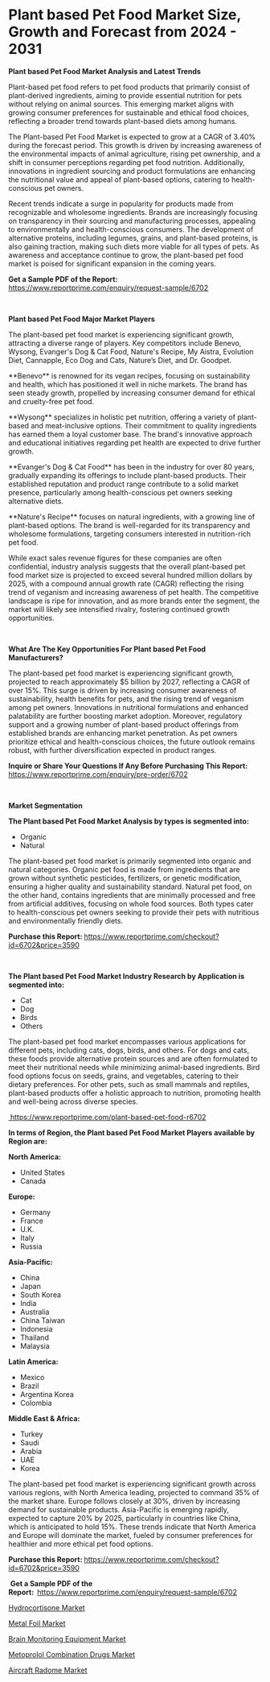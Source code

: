 <p><h1>Plant based Pet Food Market Size, Growth and Forecast from 2024 - 2031</h1></p><p><strong>Plant based Pet Food Market Analysis and Latest Trends</strong></p>
<p><p>Plant-based pet food refers to pet food products that primarily consist of plant-derived ingredients, aiming to provide essential nutrition for pets without relying on animal sources. This emerging market aligns with growing consumer preferences for sustainable and ethical food choices, reflecting a broader trend towards plant-based diets among humans.</p><p>The Plant-based Pet Food Market is expected to grow at a CAGR of 3.40% during the forecast period. This growth is driven by increasing awareness of the environmental impacts of animal agriculture, rising pet ownership, and a shift in consumer perceptions regarding pet food nutrition. Additionally, innovations in ingredient sourcing and product formulations are enhancing the nutritional value and appeal of plant-based options, catering to health-conscious pet owners.</p><p>Recent trends indicate a surge in popularity for products made from recognizable and wholesome ingredients. Brands are increasingly focusing on transparency in their sourcing and manufacturing processes, appealing to environmentally and health-conscious consumers. The development of alternative proteins, including legumes, grains, and plant-based proteins, is also gaining traction, making such diets more viable for all types of pets. As awareness and acceptance continue to grow, the plant-based pet food market is poised for significant expansion in the coming years.</p></p>
<p><strong>Get a Sample PDF of the Report:&nbsp;</strong> <a href="https://www.reportprime.com/enquiry/request-sample/6702">https://www.reportprime.com/enquiry/request-sample/6702</a></p>
<p>&nbsp;</p>
<p><strong>Plant based Pet Food Major Market Players</strong></p>
<p><p>The plant-based pet food market is experiencing significant growth, attracting a diverse range of players. Key competitors include Benevo, Wysong, Evanger's Dog & Cat Food, Nature's Recipe, My Aistra, Evolution Diet, Cannapple, Eco Dog and Cats, Nature’s Diet, and Dr. Goodpet. </p><p>**Benevo** is renowned for its vegan recipes, focusing on sustainability and health, which has positioned it well in niche markets. The brand has seen steady growth, propelled by increasing consumer demand for ethical and cruelty-free pet food.</p><p>**Wysong** specializes in holistic pet nutrition, offering a variety of plant-based and meat-inclusive options. Their commitment to quality ingredients has earned them a loyal customer base. The brand's innovative approach and educational initiatives regarding pet health are expected to drive further growth.</p><p>**Evanger's Dog & Cat Food** has been in the industry for over 80 years, gradually expanding its offerings to include plant-based products. Their established reputation and product range contribute to a solid market presence, particularly among health-conscious pet owners seeking alternative diets.</p><p>**Nature's Recipe** focuses on natural ingredients, with a growing line of plant-based options. The brand is well-regarded for its transparency and wholesome formulations, targeting consumers interested in nutrition-rich pet food. </p><p>While exact sales revenue figures for these companies are often confidential, industry analysis suggests that the overall plant-based pet food market size is projected to exceed several hundred million dollars by 2025, with a compound annual growth rate (CAGR) reflecting the rising trend of veganism and increasing awareness of pet health. The competitive landscape is ripe for innovation, and as more brands enter the segment, the market will likely see intensified rivalry, fostering continued growth opportunities.</p></p>
<p>&nbsp;</p>
<p><strong>What Are The Key Opportunities For Plant based Pet Food Manufacturers?</strong></p>
<p><p>The plant-based pet food market is experiencing significant growth, projected to reach approximately $5 billion by 2027, reflecting a CAGR of over 15%. This surge is driven by increasing consumer awareness of sustainability, health benefits for pets, and the rising trend of veganism among pet owners. Innovations in nutritional formulations and enhanced palatability are further boosting market adoption. Moreover, regulatory support and a growing number of plant-based product offerings from established brands are enhancing market penetration. As pet owners prioritize ethical and health-conscious choices, the future outlook remains robust, with further diversification expected in product ranges.</p></p>
<p><strong>Inquire or Share Your Questions If Any Before Purchasing This Report:</strong> <a href="https://www.reportprime.com/enquiry/pre-order/6702">https://www.reportprime.com/enquiry/pre-order/6702</a></p>
<p>&nbsp;</p>
<p><strong>Market Segmentation</strong></p>
<p><strong>The Plant based Pet Food Market Analysis by types is segmented into:</strong></p>
<p><ul><li>Organic</li><li>Natural</li></ul></p>
<p><p>The plant-based pet food market is primarily segmented into organic and natural categories. Organic pet food is made from ingredients that are grown without synthetic pesticides, fertilizers, or genetic modification, ensuring a higher quality and sustainability standard. Natural pet food, on the other hand, contains ingredients that are minimally processed and free from artificial additives, focusing on whole food sources. Both types cater to health-conscious pet owners seeking to provide their pets with nutritious and environmentally friendly diets.</p></p>
<p><strong>Purchase this Report:&nbsp;</strong><a href="https://www.reportprime.com/checkout?id=6702&price=3590">https://www.reportprime.com/checkout?id=6702&price=3590</a></p>
<p>&nbsp;</p>
<p><strong>The Plant based Pet Food Market Industry Research by Application is segmented into:</strong></p>
<p><ul><li>Cat</li><li>Dog</li><li>Birds</li><li>Others</li></ul></p>
<p><p>The plant-based pet food market encompasses various applications for different pets, including cats, dogs, birds, and others. For dogs and cats, these foods provide alternative protein sources and are often formulated to meet their nutritional needs while minimizing animal-based ingredients. Bird food options focus on seeds, grains, and vegetables, catering to their dietary preferences. For other pets, such as small mammals and reptiles, plant-based products offer a holistic approach to nutrition, promoting health and well-being across diverse species.</p></p>
<p><a href="https://www.reportprime.com/plant-based-pet-food-r6702">&nbsp;https://www.reportprime.com/plant-based-pet-food-r6702</a></p>
<p><strong>In terms of Region, the Plant based Pet Food Market Players available by Region are:</strong></p>
<p>
    <p> <strong> North America: </strong>
        <ul>
            <li>United States</li>
            <li>Canada</li>
        </ul>
        </p> 
    <p> <strong> Europe: </strong>
        <ul>
            <li>Germany</li>
            <li>France</li>
            <li>U.K.</li>
            <li>Italy</li>
            <li>Russia</li>
        </ul>
        </p> 
    <p> <strong> Asia-Pacific: </strong>
        <ul>
            <li>China</li>
            <li>Japan</li>
            <li>South Korea</li>
            <li>India</li>
            <li>Australia</li>
            <li>China Taiwan</li>
            <li>Indonesia</li>
            <li>Thailand</li>
            <li>Malaysia</li>
        </ul>
        </p> 
    <p> <strong> Latin America: </strong>
        <ul>
            <li>Mexico</li>
            <li>Brazil</li>
            <li>Argentina Korea</li>
            <li>Colombia</li>
        </ul>
        </p> 
    <p> <strong> Middle East & Africa: </strong>
        <ul>
            <li>Turkey</li>
            <li>Saudi</li>
            <li>Arabia</li>
            <li>UAE</li>
            <li>Korea</li>
        </ul>
    </p>
    </p>
<p><p>The plant-based pet food market is experiencing significant growth across various regions, with North America leading, projected to command 35% of the market share. Europe follows closely at 30%, driven by increasing demand for sustainable products. Asia-Pacific is emerging rapidly, expected to capture 20% by 2025, particularly in countries like China, which is anticipated to hold 15%. These trends indicate that North America and Europe will dominate the market, fueled by consumer preferences for healthier and more ethical pet food options.</p></p>
<p><strong>Purchase this Report: </strong><a href="https://www.reportprime.com/checkout?id=6702&price=3590">https://www.reportprime.com/checkout?id=6702&price=3590</a></p>
<p>&nbsp;<strong>Get a Sample PDF of the Report:&nbsp;&nbsp;</strong><a href="https://www.reportprime.com/enquiry/request-sample/6702">https://www.reportprime.com/enquiry/request-sample/6702</a></p>
<p><strong></strong></p>
<p><p><a href="https://medium.com/@tracey.gray97887/deep-dive-into-the-hydrocortisone-market-itstrends-market-segmentation-and-competitive-analysis-23902069aa19">Hydrocortisone Market</a></p><p><a href="https://issuu.com/reportprime-2/docs/metal-foil-market-size-2030.pptx_4740368f506a1d">Metal Foil Market</a></p><p><a href="https://www.linkedin.com/pulse/global-brain-monitoring-equipment-market-opportunities-challenges2024-8aipe?trackingId=WypntWiYSC2TyynipLF%2BmA%3D%3D">Brain Monitoring Equipment Market</a></p><p><a href="https://medium.com/@tracey.gray97887/metoprolol-combination-drugs-market-trends-and-strategic-market-insights-2024-2031-c516493be5f4">Metoprolol Combination Drugs Market</a></p><p><a href="https://www.linkedin.com/pulse/future-ready-strategic-insights-global-aircraft-radome-market-tmk2f?trackingId=UC%2B8KgnrTEyS3ipejlVQAQ%3D%3D">Aircraft Radome Market</a></p></p>
